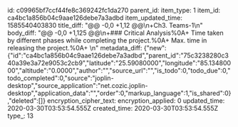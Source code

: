 id: c09965bf7ccf44fe8c369242fc1da270
parent_id: 
item_type: 1
item_id: ca4bc1a856b04c9aae126debe7a3adbd
item_updated_time: 1585540403830
title_diff: "@@ -0,0 +1,12 @@\n+Ch3. Teams-1\n"
body_diff: "@@ -0,0 +1,125 @@\n+### Critical Analysis%0A+ Time taken by different phases while completing the project.%0A+ Max. time in releasing the project.%0A+ \n"
metadata_diff: {"new":{"id":"ca4bc1a856b04c9aae126debe7a3adbd","parent_id":"75c3238280c340a39e3a72e9053c2cb9","latitude":"25.59080000","longitude":"85.13480000","altitude":"0.0000","author":"","source_url":"","is_todo":0,"todo_due":0,"todo_completed":0,"source":"joplin-desktop","source_application":"net.cozic.joplin-desktop","application_data":"","order":0,"markup_language":1,"is_shared":0},"deleted":[]}
encryption_cipher_text: 
encryption_applied: 0
updated_time: 2020-03-30T03:53:54.555Z
created_time: 2020-03-30T03:53:54.555Z
type_: 13